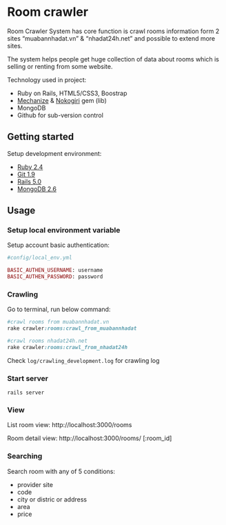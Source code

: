 # Room crawler
Room Crawler System has core function is crawl rooms information form 2 sites “muabannhadat.vn” & “nhadat24h.net” and possible to extend more sites. 

The system helps people get huge collection of data about rooms which is selling or renting from some website. 

Technology used in project: 
+ Ruby on Rails, HTML5/CSS3, Boostrap 
+ [Mechanize](https://github.com/sparklemotion/mechanize) & [Nokogiri](https://github.com/sparklemotion/nokogiri) gem (lib) 
+ MongoDB 
+ Github for sub-version control 

## Getting started
Setup development environment:
+ [Ruby 2.4](https://www.ruby-lang.org/en/documentation/installation)
+ [Git 1.9](https://git-scm.com/book/en/v2/Getting-Started-Installing-Git)
+ [Rails 5.0](https://gorails.com/setup/ubuntu/16.04)
+ [MongoDB 2.6](https://docs.mongodb.com/manual/tutorial/install-mongodb-on-ubuntu)

## Usage

### Setup local environment variable
Setup account basic authentication:
```ruby
#config/local_env.yml

BASIC_AUTHEN_USERNAME: username
BASIC_AUTHEN_PASSWORD: password 
```

### Crawling

Go to terminal, run below command:

```ruby
#crawl rooms from muabannhadat.vn
rake crawler:rooms:crawl_from_muabannhadat

#crawl rooms nhadat24h.net
rake crawler:rooms:crawl_from_nhadat24h
```

Check ```log/crawling_development.log``` for crawling log

### Start server
```
rails server
```

### View
List room view: http://localhost:3000/rooms

Room detail view: http://localhost:3000/rooms/ [:room_id]

### Searching
Search room with any of 5 conditions:
+ provider site
+ code
+ city or distric or address
+ area
+ price
